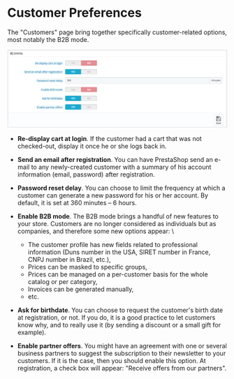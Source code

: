 # Customer Preferences

The "Customers" page bring together specifically customer-related options, most notably the B2B mode.

![](../../../../.gitbook/assets/51839976.png)

* **Re-display cart at login**. If the customer had a cart that was not checked-out, display it once he or she logs back in.
* **Send an email after registration**. You can have PrestaShop send an e-mail to any newly-created customer with a summary of his account information (email, password) after registration.
* **Password reset delay**. You can choose to limit the frequency at which a customer can generate a new password for his or her account. By default, it is set at 360 minutes – 6 hours.
* **Enable B2B mode**. The B2B mode brings a handful of new features to your store. Customers are no longer considered as individuals but as companies, and therefore some new options appear: \

  * The customer profile has new fields related to professional information (Duns number in the USA, SIRET number in France, CNPJ number in Brazil, etc.),
  * Prices can be masked to specific groups,
  * Prices can be managed on a per-customer basis for the whole catalog or per category,
  * Invoices can be generated manually,
  * etc.
* **Ask for birthdate**. You can choose to request the customer's birth date at registration, or not. If you do, it is a good practice to let customers know why, and to really use it (by sending a discount or a small gift for example).&#x20;
* **Enable partner offers**. You might have an agreement with one or several business partners to suggest the subscription to their newsletter to your customers. If it is the case, then you should enable this option. At registration, a check box will appear: "Receive offers from our partners".
